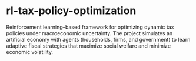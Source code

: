 # rl-tax-policy-optimization
Reinforcement learning–based framework for optimizing dynamic tax policies under macroeconomic uncertainty. The project simulates an artificial economy with agents (households, firms, and government) to learn adaptive fiscal strategies that maximize social welfare and minimize economic volatility.
